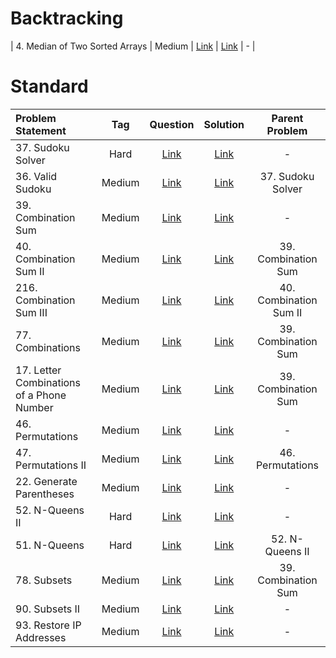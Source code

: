 # Backtracking

| 4. Median of Two Sorted Arrays | Medium  | [Link]() | [Link]() | - |


# Standard
| Problem Statement                                          | Tag   |  Question  | Solution  | Parent Problem        |
| :------------------------------------------------------    | :---: | :-------:  | :-------: | :----------------:    |
| 37. Sudoku Solver | Hard  | [Link](https://leetcode.com/problems/sudoku-solver/) | [Link](https://github.com/aatman-24/DSA/blob/main/LeetCode/Hard/37.%20Sudoku%20Solver.cpp) | - |
| 36. Valid Sudoku | Medium  | [Link](https://leetcode.com/problems/valid-sudoku/) | [Link](https://github.com/aatman-24/DSA/blob/main/LeetCode/Medium/36.%20Valid%20Sudoku.cpp) | 37. Sudoku Solver |
| 39. Combination Sum | Medium  | [Link](https://leetcode.com/problems/combination-sum/) | [Link](https://github.com/aatman-24/DSA/blob/main/LeetCode/Medium/39.%20Combination%20Sum.cpp) | - |
| 40. Combination Sum II | Medium  | [Link](https://leetcode.com/problems/combination-sum-ii/) | [Link](https://github.com/aatman-24/DSA/blob/main/LeetCode/Medium/40.%20Combination%20Sum%20II.cpp) | 39. Combination Sum |
| 216. Combination Sum III | Medium  | [Link](https://leetcode.com/problems/combination-sum-iii/) | [Link](https://github.com/aatman-24/DSA/blob/main/LeetCode/Medium/216.%20Combination%20Sum%20III.cpp) | 40. Combination Sum II |
| 77. Combinations | Medium  | [Link](https://leetcode.com/problems/combinations/) | [Link](https://github.com/aatman-24/DSA/blob/main/LeetCode/Medium/77.%20Combinations.cpp) | 39. Combination Sum |
| 17. Letter Combinations of a Phone Number | Medium  | [Link](https://leetcode.com/problems/letter-combinations-of-a-phone-number/) | [Link](https://github.com/aatman-24/DSA/blob/main/LeetCode/Medium/17.%20Letter%20Combinations%20of%20a%20Phone%20Number.cpp) | 39. Combination Sum |
| 46. Permutations | Medium  | [Link](https://leetcode.com/problems/permutations/) | [Link](https://github.com/aatman-24/DSA/blob/main/LeetCode/Medium/46.%20Permutations.cpp) | - |
| 47. Permutations II | Medium  | [Link](https://leetcode.com/problems/permutations-ii/) | [Link](https://github.com/aatman-24/DSA/blob/main/LeetCode/Medium/47.%20Permutations%20II.cpp) | 46. Permutations  |
| 22. Generate Parentheses | Medium  | [Link](https://leetcode.com/problems/generate-parentheses/) | [Link](https://github.com/aatman-24/DSA/blob/main/LeetCode/Medium/22.%20Generate%20Parentheses.cpp) | - |
| 52. N-Queens II | Hard  | [Link](https://leetcode.com/problems/n-queens-ii/) | [Link](https://github.com/aatman-24/DSA/blob/main/LeetCode/Hard/52.%20N-Queens%20II.cpp) | - |
| 51. N-Queens | Hard  | [Link](https://leetcode.com/problems/n-queens/) | [Link](https://github.com/aatman-24/DSA/blob/main/LeetCode/Hard/51.%20N-Queens.cpp) | 52. N-Queens II |
| 78. Subsets | Medium  | [Link](https://leetcode.com/problems/subsets/) | [Link](https://github.com/aatman-24/DSA/blob/main/LeetCode/Medium/78.%20Subsets.cpp) | 39. Combination Sum |
|  90. Subsets II  | Medium  | [Link](https://leetcode.com/problems/subsets-ii/) | [Link](https://github.com/aatman-24/DSA/blob/main/LeetCode/Medium/90.%20Subsets%20II.cpp) | - |
| 93. Restore IP Addresses | Medium  | [Link](https://leetcode.com/problems/restore-ip-addresses/) | [Link](https://github.com/aatman-24/DSA/blob/main/LeetCode/Medium/93.%20Restore%20IP%20Addresses.cpp) | - |